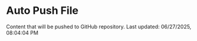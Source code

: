 # Auto Push File

Content that will be pushed to GitHub repository.
Last updated: 06/27/2025, 08:04:04 PM